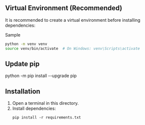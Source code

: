 ## Virtual Environment (Recommended)
It is recommended to create a virtual environment before installing dependencies:

Sample

```bash
python -m venv venv
source venv/bin/activate  # On Windows: venv\Scripts\activate
```
## Update pip
python -m pip install --upgrade pip

## Installation
1. Open a terminal in this directory.
2. Install dependencies:
   ```
   pip install -r requirements.txt
   ```
